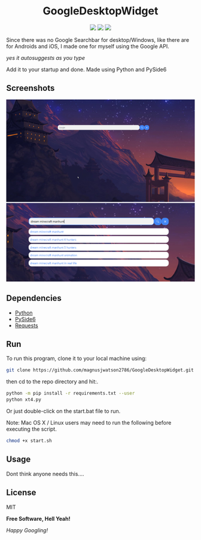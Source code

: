 <h1 align="center"> GoogleDesktopWidget </h1>
<p align="center">
<img src="https://img.shields.io/github/repo-size/magnusjwatson2786/GoogleDesktopWidget">
<img src="https://img.shields.io/github/last-commit/magnusjwatson2786/GoogleDesktopWidget">
<img src="https://img.shields.io/github/license/magnusjwatson2786/GoogleDesktopWidget">
</p>
Since there was no Google Searchbar for desktop/Windows, like there are for Androids and iOS, I made one for myself using the Google API.

*yes it autosuggests as you type*

Add it to your startup and done.
Made using Python and PySide6 

## Screenshots
![Alt text](screenshots/img1.png?raw=true "GoogleDesktopWidget")
![Alt text](screenshots/img2.png?raw=true "GoogleDesktopWidget")

## Dependencies
- [Python]
- [PySide6]
- [Requests]

## Run
To run this program, clone it to your local machine using: 
```sh
git clone https://github.com/magnusjwatson2786/GoogleDesktopWidget.git
```
then cd to the repo directory and hit:.
```sh
python -m pip install -r requirements.txt --user
python xt4.py
```
Or just double-click on the start.bat file to run.

Note:  Mac OS X / Linux users may need to run the following before executing the script.
```sh
chmod +x start.sh
```

## Usage

Dont think anyone needs this....

## License

MIT

**Free Software, Hell Yeah!**

*Happy Googling!*

[//]: # (links)
    
   [Python]: <https://www.python.org/>
   [PySide6]: <https://pypi.org/project/PySide6/>
   [Requests]: <https://pypi.org/project/requests/>
